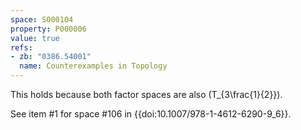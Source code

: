 ```yaml
---
space: S000104
property: P000006
value: true
refs:
- zb: "0386.54001"
  name: Counterexamples in Topology
---
```


This holds because both factor spaces are also \(T_{3\frac{1}{2}}\).

See item #1 for space #106 in {{doi:10.1007/978-1-4612-6290-9_6}}.
